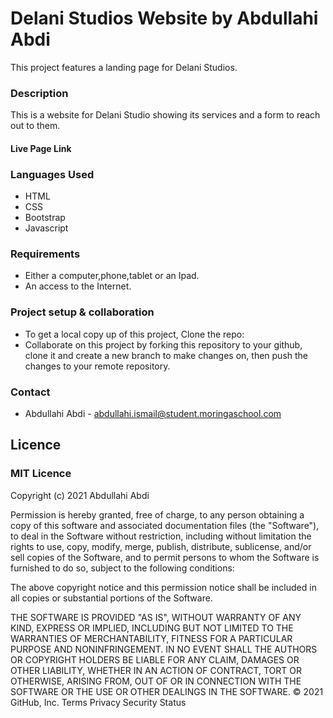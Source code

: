 # Delani Studios Website by Abdullahi Abdi
 This project features a landing page for Delani Studios.
###  Description
This is a website for Delani Studio showing its services and a form to reach out to them.

#### Live Page Link


### Languages Used
* HTML
* CSS
* Bootstrap
* Javascript

### Requirements
* Either a computer,phone,tablet or an Ipad.
* An access to the Internet.

 ### Project setup & collaboration
 * To get a local copy up of this project, Clone the repo:
 * Collaborate on this project by forking this repository to your github, clone it and create a new branch to make changes on, then push the changes to your remote repository.

 ### Contact
 * Abdullahi Abdi - abdullahi.ismail@student.moringaschool.com

## Licence
### MIT Licence

Copyright (c) 2021 Abdullahi Abdi

Permission is hereby granted, free of charge, to any person obtaining
a copy of this software and associated documentation files (the
"Software"), to deal in the Software without restriction, including
without limitation the rights to use, copy, modify, merge, publish,
distribute, sublicense, and/or sell copies of the Software, and to
permit persons to whom the Software is furnished to do so, subject to
the following conditions:

The above copyright notice and this permission notice shall be
included in all copies or substantial portions of the Software.

THE SOFTWARE IS PROVIDED "AS IS", WITHOUT WARRANTY OF ANY KIND,
EXPRESS OR IMPLIED, INCLUDING BUT NOT LIMITED TO THE WARRANTIES OF
MERCHANTABILITY, FITNESS FOR A PARTICULAR PURPOSE AND
NONINFRINGEMENT. IN NO EVENT SHALL THE AUTHORS OR COPYRIGHT HOLDERS BE
LIABLE FOR ANY CLAIM, DAMAGES OR OTHER LIABILITY, WHETHER IN AN ACTION
OF CONTRACT, TORT OR OTHERWISE, ARISING FROM, OUT OF OR IN CONNECTION
WITH THE SOFTWARE OR THE USE OR OTHER DEALINGS IN THE SOFTWARE.
© 2021 GitHub, Inc.
Terms
Privacy
Security
Status



